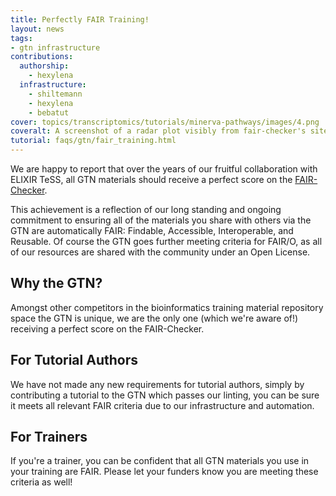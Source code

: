 ```yaml
---
title: Perfectly FAIR Training!
layout: news
tags:
- gtn infrastructure
contributions:
  authorship:
    - hexylena
  infrastructure:
    - shiltemann
    - hexylena
    - bebatut
cover: topics/transcriptomics/tutorials/minerva-pathways/images/4.png
coveralt: A screenshot of a radar plot visibly from fair-checker's site showing a perfect score.
tutorial: faqs/gtn/fair_training.html
---
```


We are happy to report that over the years of our fruitful collaboration with ELIXIR TeSS, all GTN materials should receive a perfect score on the [FAIR-Checker](https://fair-checker.france-bioinformatique.fr/check).

This achievement is a reflection of our long standing and ongoing commitment to ensuring all of the materials you share with others via the GTN are automatically FAIR: Findable, Accessible, Interoperable, and Reusable. Of course the GTN goes further meeting criteria for FAIR/O, as all of our resources are shared with the community under an Open License.

## Why the GTN?

Amongst other competitors in the bioinformatics training material repository space the GTN is unique, we are the only one (which we're aware of!) receiving a perfect score on the FAIR-Checker.

## For Tutorial Authors

We have not made any new requirements for tutorial authors, simply by contributing a tutorial to the GTN which passes our linting, you can be sure it meets all relevant FAIR criteria due to our infrastructure and automation.

## For Trainers

If you're a trainer, you can be confident that all GTN materials you use in your training are FAIR. Please let your funders know you are meeting these criteria as well!

